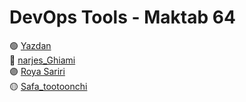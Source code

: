 # DevOps Tools - Maktab 64

🟢 [Yazdan](https://github.com/MrYazdan/)\
🔴 [narjes_Ghiami](https://github.com/n-ghiyami/)\
🟣 [Roya Sariri](https://github.com/roya-sariri)\
🟡 [Safa_tootoonchi](https://github.com/Safatootoonchi/)
